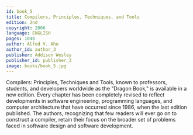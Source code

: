 ```yaml
---
id: book_5
title: Compilers, Principles, Techniques, and Tools
edition: 2nd
copyright: 2006
language: ENGLISH
pages: 1040
author: Alfed V. Aho
author_id: author_3
publisher: Addison Wesley
publisher_id: publisher_3
image: books/book_5.jpg
---
```


Compilers: Principles, Techniques and Tools, known to professors, students, and developers worldwide as the "Dragon Book," is available in a new edition.  Every chapter has been completely revised to reflect developments in software engineering, programming languages, and computer architecture that have occurred since 1986, when the last edition published.  The authors, recognizing that few readers will ever go on to construct a compiler, retain their focus on the broader set of problems faced in software design and software development.